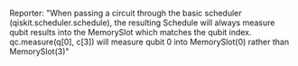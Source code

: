 Reporter: "When passing a circuit through the basic scheduler (qiskit.scheduler.schedule), the resulting Schedule will always measure qubit results into the MemorySlot which matches the qubit index. qc.measure(q[0], c[3]) will measure qubit 0 into MemorySlot(0) rather than MemorySlot(3)"